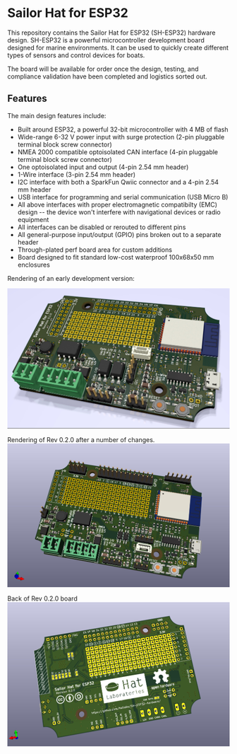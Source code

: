 # Sailor Hat for ESP32

This repository contains the Sailor Hat for ESP32 (SH-ESP32) hardware design. SH-ESP32 is a powerful microcontroller development board designed for marine environments. It can be used to quickly create different types of sensors and control devices for boats.

The board will be available for order once the design, testing, and compliance validation have been completed and logistics sorted out.

## Features

The main design features include:

- Built around ESP32,  a powerful 32-bit microcontroller with 4 MB of flash
- Wide-range 6-32 V power input with surge protection (2-pin pluggable terminal block screw connector)
- NMEA 2000 compatible optoisolated CAN interface (4-pin pluggable terminal block screw connector)
- One optoisolated input and output (4-pin 2.54 mm header)
- 1-Wire interface (3-pin 2.54 mm header)
- I2C interface with both a SparkFun Qwiic connector and a 4-pin 2.54 mm header
- USB interface for programming and serial communication (USB Micro B)
- All above interfaces with proper electromagnetic compatibilty (EMC) design -- the device won't interfere with navigational devices or radio equipment
- All interfaces can be disabled or rerouted to different pins
- All general-purpose input/output (GPIO) pins broken out to a separate header
- Through-plated perf board area for custom additions
- Board designed to fit standard low-cost waterproof 100x68x50 mm enclosures

Rendering of an early development version:

![Pre-rev 0.1.0 board](images/pcb_pre_rev_0.1.0.jpg)

Rendering of Rev 0.2.0 after a number of changes.
![Rev 0.2.0 board](images/pcb_rev_0.2.0.jpg)

Back of Rev 0.2.0 board
![Rev 0.2.0 board back](images/pcb_rev_0.2.0-back.jpg)
